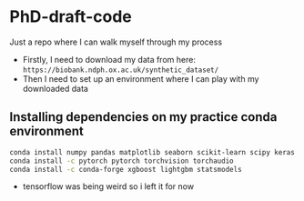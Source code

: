 # PhD-draft-code
Just a repo where I can walk myself through my process 

- Firstly, I need to download my data from here:
``https://biobank.ndph.ox.ac.uk/synthetic_dataset/ ``
- Then I need to set up an environment where I can play with my downloaded data

## Installing dependencies on my practice conda environment 

```bash
conda install numpy pandas matplotlib seaborn scikit-learn scipy keras
conda install -c pytorch pytorch torchvision torchaudio
conda install -c conda-forge xgboost lightgbm statsmodels
```

- tensorflow was being weird so i left it for now
